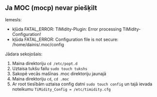 ## Ja MOC (mocp) nevar piešķilt
Iemesls:
* kļūda FATAL_ERROR: TiMidity-Plugin: Error processing TiMidity-Configuration!
* kļūda FATAL_ERROR: Configuration file is not secure: /home/dainis/.moc/config

Jādara sekojošais:
1. Maina direktoriju `cd /etc/popt.d`
2. Uztaisa tukšu failu `sudo touch tukshs`
3. Sakopē vecās mašīnas .moc direktoriju jaunajā
4. Maina direktoriju `cd`, `cd .moc`
5. Ar root tiesībām uztaisa config datni `sudo touch config` un tajā ievada noteikumu `TiMidity_Config = /etc/timidity.cfg`
